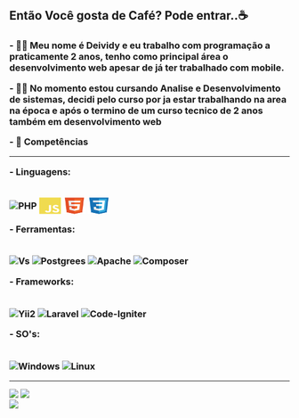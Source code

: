<h2>Então Você gosta de Café? Pode entrar..☕</h2>

<h3>
  <p>- 👨‍💻 Meu nome é Deividy e eu trabalho com programação a praticamente 2 anos, tenho como principal área o desenvolvimento web apesar de já ter trabalhado com mobile.    </p>
  <p>- 👨‍🎓 No momento estou cursando Analise e Desenvolvimento de sistemas, decidi pelo curso por ja estar trabalhando na area na época e após o termino de um curso tecnico de 2 anos também em desenvolvimento web</p>
  <p>- 💪 Competências</p>
  <hr>
  <p>- Linguagens:
    <div style="display: inline_block"><br>
      <img align="center" alt="PHP" height="30" width="40" src="https://cdn.jsdelivr.net/gh/devicons/devicon/icons/php/php-plain.svg">
      <img align="center" alt="Js" height="30" width="40" src="https://raw.githubusercontent.com/devicons/devicon/master/icons/javascript/javascript-plain.svg">
      <img align="center" alt="HTML" height="30" width="40" src="https://raw.githubusercontent.com/devicons/devicon/master/icons/html5/html5-original.svg">
      <img align="center" alt="CSS" height="30" width="40" src="https://raw.githubusercontent.com/devicons/devicon/master/icons/css3/css3-original.svg">
    </div>
  </p>
  <p>- Ferramentas:
    <div style="display: inline_block"><br> 
      <img align="center" alt="Vs" height="30" width="40" src="https://cdn.jsdelivr.net/gh/devicons/devicon/icons/vscode/vscode-original.svg">
      <img align="center" alt="Postgrees" height="30" width="40" src="https://cdn.jsdelivr.net/gh/devicons/devicon/icons/postgresql/postgresql-original.svg">
      <img align="center" alt="Apache" height="30" width="40" src="https://cdn.jsdelivr.net/gh/devicons/devicon/icons/apache/apache-plain-wordmark.svg">
      <img align="center" alt="Composer" height="30" width="40" src="https://cdn.jsdelivr.net/gh/devicons/devicon/icons/composer/composer-line.svg">
    </div>
  </p>
  <p>- Frameworks:
    <div style="display: inline_block"><br>
      <img align="center" alt="Yii2" height="30" width="40" src="https://cdn.jsdelivr.net/gh/devicons/devicon/icons/yii/yii-plain-wordmark.svg">
      <img align="center" alt="Laravel" height="30" width="40" src="https://cdn.jsdelivr.net/gh/devicons/devicon/icons/laravel/laravel-plain-wordmark.svg">
      <img align="center" alt="Code-Igniter" height="30" width="40" src="https://cdn.jsdelivr.net/gh/devicons/devicon/icons/codeigniter/codeigniter-plain-wordmark.svg">
    </div>
  </p>
  <p>- SO's:
    <div style="display: inline_block"><br>
      <img align="center" alt="Windows" height="30" width="40" src="https://cdn.jsdelivr.net/gh/devicons/devicon/icons/windows8/windows8-original.svg">
      <img align="center" alt="Linux" height="30" width="40" src="https://cdn.jsdelivr.net/gh/devicons/devicon/icons/linux/linux-plain.svg">
    </div>
  </p> 
</h3>

<hr>

<div>
<a href = "mailto:deividybc@hotmail.com"><img src="https://img.shields.io/badge/Microsoft_Outlook-0078D4?style=for-the-badge&logo=microsoft-outlook&logoColor=white" target="_blank"></a>
<a href="https://www.linkedin.com/in/deividy-alisom-7a84a122a/" target="_blank"><img src="https://img.shields.io/badge/-LinkedIn-%230077B5?style=for-the-badge&logo=linkedin&logoColor=white" target="_blank"></a>
<br>
  <img height="150em" 
  src="https://github-readme-stats-sigma-five.vercel.app/api?username=deividyA&theme=material-palenight&show_icons=true&count_private=true&icon_color=11bf9f&bg_color=292d3e,1d202e,10121c"/>
</div>
